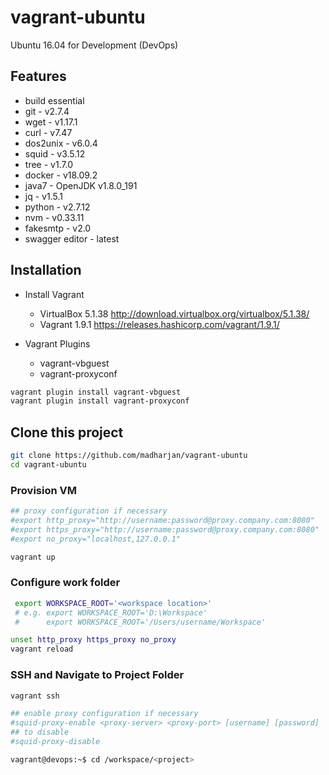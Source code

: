 # vagrant-ubuntu

Ubuntu 16.04 for Development (DevOps)

## Features

* build essential
* git - v2.7.4
* wget - v1.17.1
* curl - v7.47
* dos2unix - v6.0.4
* squid - v3.5.12
* tree - v1.7.0
* docker - v18.09.2
* java7 - OpenJDK v1.8.0_191
* jq - v1.5.1
* python - v2.7.12
* nvm - v0.33.11
* fakesmtp - v2.0
* swagger editor - latest

## Installation

* Install Vagrant
  * VirtualBox 5.1.38 http://download.virtualbox.org/virtualbox/5.1.38/
  * Vagrant 1.9.1 https://releases.hashicorp.com/vagrant/1.9.1/

* Vagrant Plugins
  * vagrant-vbguest
  * vagrant-proxyconf

 ```bash
 vagrant plugin install vagrant-vbguest
 vagrant plugin install vagrant-proxyconf
 ```

## Clone this project

```bash
git clone https://github.com/madharjan/vagrant-ubuntu
cd vagrant-ubuntu


```

### Provision VM

```bash
## proxy configuration if necessary
#export http_proxy="http://username:password@proxy.company.com:8080"
#export https_proxy="http://username:password@proxy.company.com:8080"
#export no_proxy="localhost,127.0.0.1"

vagrant up
```

### Configure work folder

```bash
 export WORKSPACE_ROOT='<workspace location>'
 # e.g. export WORKSPACE_ROOT='D:\Workspace'
 #      export WORKSPACE_ROOT='/Users/username/Workspace'

unset http_proxy https_proxy no_proxy
vagrant reload
```

### SSH and Navigate to Project Folder

```bash
vagrant ssh

## enable proxy configuration if necessary
#squid-proxy-enable <proxy-server> <proxy-port> [username] [password]
## to disable
#squid-proxy-disable

vagrant@devops:~$ cd /workspace/<project>
```
